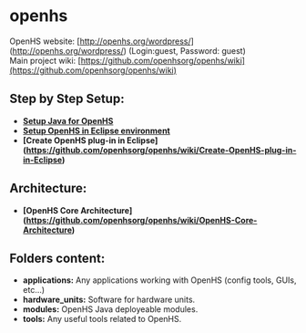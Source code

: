 # openhs

OpenHS website: [http://openhs.org/wordpress/] (http://openhs.org/wordpress/) (Login:guest, Password: guest)
<br>Main project wiki: [https://github.com/openhsorg/openhs/wiki](https://github.com/openhsorg/openhs/wiki)

## Step by Step Setup:
* **[Setup Java for OpenHS](https://github.com/openhsorg/openhs/wiki/Setup-Java-for-OpenHS)**
* **[Setup OpenHS in Eclipse environment](https://github.com/openhsorg/openhs/wiki/Setup-OpenHS-in-Eclipse-environment)**
* **[Create OpenHS plug-in in Eclipse] (https://github.com/openhsorg/openhs/wiki/Create-OpenHS-plug-in-in-Eclipse)**

## Architecture:
* **[OpenHS Core Architecture] (https://github.com/openhsorg/openhs/wiki/OpenHS-Core-Architecture)**

## Folders content:
* **applications:** Any applications working with OpenHS (config tools, GUIs, etc...)
* **hardware_units:** Software for hardware units.
* **modules:** OpenHS Java deployeable modules.
* **tools:** Any useful tools related to OpenHS.




